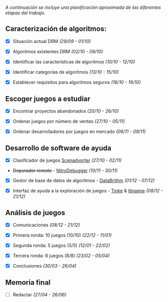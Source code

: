 _A continuación se incluye una planificación aproximada de las diferentes
etapas del trabajo._


## Caracterización de algoritmos:
- [x] Situación actual DRM *(29/09 - 01/10)*
- [x] Algoritmos existentes DRM *(02/10 - 09/10)*
- [x] Identificar las características de algoritmos *(10/10 - 12/10)*
- [x] Identificar categorías de algoritmos *(13/10 - 15/10)*
- [x] Establecer requisitos para algoritmos seguros *(16/10 - 19/10)*


## Escoger juegos a estudiar
- [x] Encontrar proyectos abandonados *(20/10 - 26/10)*
- [x] Ordenar juegos por número de ventas *(27/10 - 05/11)*
- [x] Ordenar desarrolladores por juegos en mercado *(06/11 - 09/11)*


## Desarrollo de software de ayuda
- [x] Clasificador de juegos [Scenadvorter](https://github.com/pleonex/AiroRom/tree/master/Scenadvorter) *(27/10 - 02/11)*
- ~~Depurador remoto~~ - [NitroDebugger](https://github.com/pleonex/NitroDebugger/) *(10/11 - 30/11)*
- [x] Gestor de base de datos de algoritmos - [DataBrithm](https://github.com/pleonex/AiroRom/tree/master/DataBrithm) *(01/12 - 07/12)*
- [x] Interfaz de ayuda a la exploración de juegos - [Tinke](https://github.com/pleonex/tinke) & [libgame](https://github.com/pleonex/libgame) *(08/12 - 21/12)*


## Análisis de juegos
- [x] Comunicaciones *(08/12 - 21/12)*
- [x] Primera ronda: 10 juegos (10/10) *(22/12 - 11/01)*
- [x] Segunda ronda: 5 juegos (5/5)  *(12/01 - 22/02)*
- [x] Tercera ronda: 8 juegos (8/8) *(23/02 - 05/04)*
- [x] Conclusiones *(30/03 - 26/04)*


## Memoria final
- [ ] Redactar *(27/04 - 26/06)*
